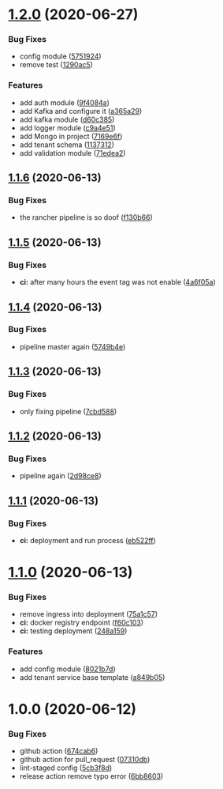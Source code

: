# [1.2.0](https://github.com/ngaxavi/tenant-service/compare/v1.1.6...v1.2.0) (2020-06-27)


### Bug Fixes

* config module ([5751924](https://github.com/ngaxavi/tenant-service/commit/575192413f6bab3e8b7651d575778538dfb813b3))
* remove test ([1290ac5](https://github.com/ngaxavi/tenant-service/commit/1290ac5c656e287c068638210598abd0a5648cf8))


### Features

* add auth module ([9f4084a](https://github.com/ngaxavi/tenant-service/commit/9f4084a705c5a11ae77d57e2cc255882e3b80f63))
* add Kafka and configure it ([a365a29](https://github.com/ngaxavi/tenant-service/commit/a365a291819942847a7b6b810ec9e3be2b2ac2e0))
* add kafka module ([d60c385](https://github.com/ngaxavi/tenant-service/commit/d60c3854dbcc9813c213e8381b1e743643c5fe3f))
* add logger module ([c9a4e51](https://github.com/ngaxavi/tenant-service/commit/c9a4e51ad5b234f3372d9073a08b910e0da41d7a))
* add Mongo in project ([7169e6f](https://github.com/ngaxavi/tenant-service/commit/7169e6f3d3ad5203ce292c20db66d2e1796904fa))
* add tenant schema ([1137312](https://github.com/ngaxavi/tenant-service/commit/113731225b16c446c11afc2d426931b5dd59ecb1))
* add validation module ([71edea2](https://github.com/ngaxavi/tenant-service/commit/71edea2367ff57d4ca1e768801c1b397ede5c7a6))

## [1.1.6](https://github.com/ngaxavi/tenant-service/compare/v1.1.5...v1.1.6) (2020-06-13)


### Bug Fixes

* the rancher pipeline is so doof ([f130b66](https://github.com/ngaxavi/tenant-service/commit/f130b66b169b07f9677cb8319ecf9fa068f47c52))

## [1.1.5](https://github.com/ngaxavi/tenant-service/compare/v1.1.4...v1.1.5) (2020-06-13)


### Bug Fixes

* **ci:** after many hours the event tag was not enable ([4a6f05a](https://github.com/ngaxavi/tenant-service/commit/4a6f05af74561ce0457fca59831b049a93d53bcb))

## [1.1.4](https://github.com/ngaxavi/tenant-service/compare/v1.1.3...v1.1.4) (2020-06-13)


### Bug Fixes

* pipeline master again ([5749b4e](https://github.com/ngaxavi/tenant-service/commit/5749b4e6b47d1d126a95cd8675f2d296fb75f11f))

## [1.1.3](https://github.com/ngaxavi/tenant-service/compare/v1.1.2...v1.1.3) (2020-06-13)


### Bug Fixes

* only fixing pipeline ([7cbd588](https://github.com/ngaxavi/tenant-service/commit/7cbd588241414d7483cd6f00b5ba084351a956b6))

## [1.1.2](https://github.com/ngaxavi/tenant-service/compare/v1.1.1...v1.1.2) (2020-06-13)


### Bug Fixes

* pipeline again ([2d98ce8](https://github.com/ngaxavi/tenant-service/commit/2d98ce82566627b1a8328af2bc882e04ab36ab77))

## [1.1.1](https://github.com/ngaxavi/tenant-service/compare/v1.1.0...v1.1.1) (2020-06-13)


### Bug Fixes

* **ci:** deployment and run process ([eb522ff](https://github.com/ngaxavi/tenant-service/commit/eb522ff8169fc6303455e9e42a3936891a7a2fbf))

# [1.1.0](https://github.com/ngaxavi/tenant-service/compare/v1.0.0...v1.1.0) (2020-06-13)


### Bug Fixes

* remove ingress into deployment ([75a1c57](https://github.com/ngaxavi/tenant-service/commit/75a1c57877a29bd8aa6fd415f0266cd4a84c3162))
* **ci:** docker registry endpoint ([f60c103](https://github.com/ngaxavi/tenant-service/commit/f60c103b4ef5d96f032754944b42ac5bfccb20dc))
* **ci:** testing deployment ([248a159](https://github.com/ngaxavi/tenant-service/commit/248a15967223abe7b2fb15527e05990df7c9707c))


### Features

* add config module ([8021b7d](https://github.com/ngaxavi/tenant-service/commit/8021b7d191dfc8312c981ee883c1e8851e58d46e))
* add tenant service base template ([a849b05](https://github.com/ngaxavi/tenant-service/commit/a849b05105f79831d81076a12a193590c605fd63))

# 1.0.0 (2020-06-12)


### Bug Fixes

* github action ([674cab6](https://github.com/ngaxavi/tenant-service/commit/674cab658ec05056430f0e7c6adb586696b01711))
* github action for pull_request ([07310db](https://github.com/ngaxavi/tenant-service/commit/07310dbaf07443ece913e0b26ece76b05310cab7))
* lint-staged config ([5cb3f8d](https://github.com/ngaxavi/tenant-service/commit/5cb3f8d2387c5dc74842ee2313832cef8d83e6e2))
* release action remove typo error ([6bb8603](https://github.com/ngaxavi/tenant-service/commit/6bb8603937117f590794d16e3b407f6eb3f2aef0))
